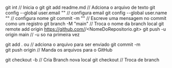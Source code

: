 git int // Inicia o git
git add readme.md // Adciona o arquivo de texto 
git config --global user.email "<Email>" // configura email
git config --global user.name "<Nome>"   // configura nome
git commit -m "<Mensagem>"   // Escreve uma mensagem no commit como um registro
git branch -M "main"         // Troca o nome da branch local
git remote add origin https://github.com/<NomeDaConta>/<NomeDoRepositorio.git>
git push -u origin main  // -u so na primeira vez

git add . ou <nomeDoArquivo>      // adciona o arquivo para ser enviado 
git commit -m <Mensagem>          
git push origin <NomeDaBranch>    // Manda os arquivos para o GitHub

git checkout -b <NomeDaBranch>  // Cria Branch nova local
git checkout <NomeDaBranch> // Troca de branch

